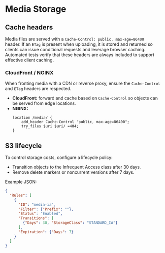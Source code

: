 # Media Storage

## Cache headers

Media files are served with a `Cache-Control: public, max-age=86400` header. If an `ETag` is present when uploading, it is stored and returned so clients can issue conditional requests and leverage browser caching.
Automated tests verify that these headers are always included to support effective client caching.

### CloudFront / NGINX

When fronting media with a CDN or reverse proxy, ensure the `Cache-Control` and `ETag` headers are respected.

- **CloudFront:** forward and cache based on `Cache-Control` so objects can be served from edge locations.
- **NGINX:**
  ```nginx
  location /media/ {
      add_header Cache-Control "public, max-age=86400";
      try_files $uri $uri/ =404;
  }
  ```

## S3 lifecycle

To control storage costs, configure a lifecycle policy:

- Transition objects to the Infrequent Access class after 30 days.
- Remove delete markers or noncurrent versions after 7 days.

Example JSON:

```json
{
  "Rules": [
    {
      "ID": "media-ia",
      "Filter": {"Prefix": ""},
      "Status": "Enabled",
      "Transitions": [
        {"Days": 30, "StorageClass": "STANDARD_IA"}
      ],
      "Expiration": {"Days": 7}
    }
  ]
}
```
